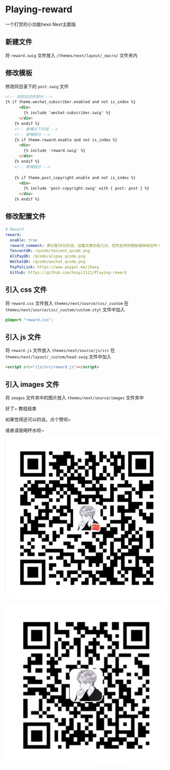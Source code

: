 # Playing-reward
一个打赏的小功能hexo Next主题版

## 新建文件

将 `reward.swig` 文件放入 `/themes/next/layout/_macro/` 文件夹内

## 修改模板

修改同目录下的 `post.swig` 文件

```html
<!-- 找到对应的部分 -->
{% if theme.wechat_subscriber.enabled and not is_index %}
      <div>
        {% include 'wechat-subscriber.swig' %}
      </div>
    {% endif %}
    <!-- 新增以下片段 -->
    <!-- 新增部分 -->
    {% if theme.reward.enable and not is_index %}
      <div>
        {% include 'reward.swig' %}
      </div>
    {% endif %}
    <!-- 新增部分 -->    

    {% if theme.post_copyright.enable and not is_index %}
      <div>
        {% include 'post-copyright.swig' with { post: post } %}
      </div>
    {% endif %}
```



## 修改配置文件

```yml
# Reward
reward:
  enable: true
  reward_comment: 满分是10分的话，这篇文章你给几分，您的支持将鼓励我继续创作！
  TencentQR: /qcode/tencent_qcode.png
  AliPayQR: /qcode/alipay_qcode.png
  WeChatQR: /qcode/wechat_qcode.png
  PayPalLink: https://www.paypal.me/ihoey
  Github: https://github.com/houyi1121/Playing-reward
```

## 引入 css 文件

将 `reward.css` 文件放入 `themes/next/source/css/_custom`
在 `themes/next/source/css/_custom/custom.styl` 文件中加入
```css
@import "reward.css";
```

## 引入 js 文件

将 `reward.js` 文件放入 `themes/next/source/js/src` 
在 `themes/next/layout/_custom/head.swig` 文件中加入

```html
<script src="/js/src/reward.js"></script>
```

## 引入 images 文件

将 `images` 文件夹中的图片放入 `themes/next/source/images` 文件夹中

好了~ 教程结束

如果觉得还可以的话，点个赞呗~

或者请我喝杯水呗~

![微信支付](images/WeChanQR.png)


![支付宝支付](images/AliPayQR.png)
